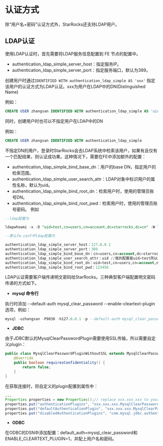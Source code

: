 # 认证方式

除“用户名+密码”认证方式外，StarRocks还支持LDAP用户。

## LDAP认证

使用LDAP认证时，首先需要将LDAP服务信息配置到 FE 节点的配置中。

* authentication\_ldap\_simple\_server\_host：指定服务IP。
* authentication\_ldap\_simple\_server\_port：指定服务端口，默认为389。

创建用户时通过`IDENTIFIED WITH authentication_ldap_simple AS 'xxx'` 指定该用户的认证方式为LDAP认证。xxx为用户在LDAP中的DN(Distinguished Name)

例如：

~~~sql
CREATE USER zhangsan IDENTIFIED WITH authentication_ldap_simple AS 'uid=zhansan,ou=company,dc=example,dc=com'
~~~

同时，创建用户时也可以不指定用户在LDAP中的DN

例如：

~~~sql
CREATE USER zhangsan IDENTIFIED WITH authentication_ldap_simple
~~~

不指定DN的用户，登录时StarRocks会去LDAP系统中检索该用户，如果有且仅有一个匹配结果，则认证成功果。这种情况下，需要在FE中添加额外的配置：

* authentication\_ldap\_simple\_bind\_base\_dn：用户的base DN，指定用户的检索范围。
* authentication\_ldap\_simple\_user\_search\_attr：LDAP对象中标识用户的属性名称，默认为uid。
* authentication\_ldap\_simple\_bind\_root\_dn：检索用户时，使用的管理员账号DN。
* authentication\_ldap\_simple\_bind\_root\_pwd：检索用户时，使用的管理员账号密码。
例如
~~~sql
--ldap配置为

ldapwhoami -x -D "uid=test,cn=users,cn=account,dc=starrocks,dc=cn" -W ldap://127.0.0.1:389

--那么fe.conf中ldap配置为

authentication_ldap_simple_server_host：127.0.0.1
authentication_ldap_simple_server_port：389
authentication_ldap_simple_bind_base_dn：cn=users,cn=account,dc=starrocks,dc=cn
authentication_ldap_simple_user_search_attr：uid //我的配置是uid=test所以这里填写uid
authentication_ldap_simple_bind_root_dn：uid=test,cn=users,cn=account,dc=starrocks,dc=cn
authentication_ldap_simple_bind_root_pwd：123456
~~~

LDAP认证需要客户端传递明文密码给StarRocks。三种典型客户端配置明文密码传递的方式如下。

* **mysql 命令行**

执行时添加 --default-auth mysql\_clear\_password --enable-cleartext-plugin 选项，例如：

~~~sql
mysql -uzhangsan -P9030 -h127.0.0.1 -p --default-auth mysql_clear_password --enable-cleartext-plugin
~~~

* **JDBC**

由于JDBC默认的MysqlClearPasswordPlugin需要使用SSL传输，所以需要自定义plugin：

~~~java
public class MysqlClearPasswordPluginWithoutSSL extends MysqlClearPasswordPlugin {
    @Override  
    public boolean requiresConfidentiality() {
        return false;
    }
}
~~~

在获取连接时，将自定义的plugin配置到属性中：

~~~java
...
Properties properties = new Properties();// replace xxx.xxx.xxx to your pacakage name
properties.put("authenticationPlugins", "xxx.xxx.xxx.MysqlClearPasswordPluginWithoutSSL");
properties.put("defaultAuthenticationPlugin", "xxx.xxx.xxx.MysqlClearPasswordPluginWithoutSSL");
properties.put("disabledAuthenticationPlugins", "com.mysql.jdbc.authentication.MysqlNativePasswordPlugin");DriverManager.getConnection(url, properties);
~~~

* **ODBC**

在ODBC的DSN中添加配置：default\_auth=mysql\_clear\_password和ENABLE\_CLEARTEXT\_PLUGIN=1，并配上用户名和密码。
